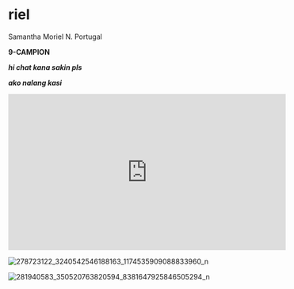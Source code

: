 # riel
Samantha Moriel N. Portugal

**9-CAMPION**

***hi chat kana sakin pls***

***ako nalang kasi***

<iframe width="560" height="315" src="https://www.youtube.com/embed/CrJEl1_Cg_Y" title="YouTube video player" frameborder="0" allow="accelerometer; autoplay; clipboard-write; encrypted-media; gyroscope; picture-in-picture; web-share" allowfullscreen></iframe>

![278723122_3240542546188163_1174535909088833960_n](https://user-images.githubusercontent.com/122416324/212216796-7619f7a7-6b02-4d19-9a41-94ac3dc3166c.jpg)

![281940583_350520763820594_8381647925846505294_n](https://user-images.githubusercontent.com/122416324/212216807-61e8bd4b-3e3d-4822-9a80-ae0e180c5f15.jpg)

